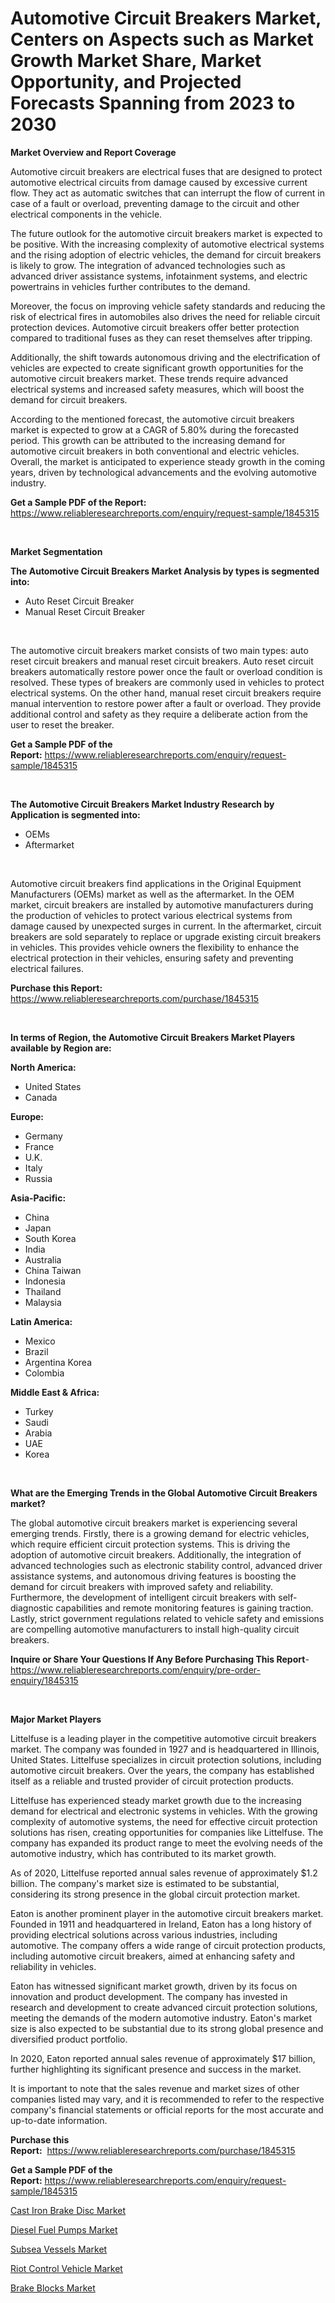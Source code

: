 <p><h1>Automotive Circuit Breakers Market, Centers on Aspects such as Market Growth Market Share, Market Opportunity, and Projected Forecasts Spanning from 2023 to 2030</h1></p><p><strong>Market Overview and Report Coverage</strong></p>
<p><p>Automotive circuit breakers are electrical fuses that are designed to protect automotive electrical circuits from damage caused by excessive current flow. They act as automatic switches that can interrupt the flow of current in case of a fault or overload, preventing damage to the circuit and other electrical components in the vehicle.</p><p>The future outlook for the automotive circuit breakers market is expected to be positive. With the increasing complexity of automotive electrical systems and the rising adoption of electric vehicles, the demand for circuit breakers is likely to grow. The integration of advanced technologies such as advanced driver assistance systems, infotainment systems, and electric powertrains in vehicles further contributes to the demand.</p><p>Moreover, the focus on improving vehicle safety standards and reducing the risk of electrical fires in automobiles also drives the need for reliable circuit protection devices. Automotive circuit breakers offer better protection compared to traditional fuses as they can reset themselves after tripping.</p><p>Additionally, the shift towards autonomous driving and the electrification of vehicles are expected to create significant growth opportunities for the automotive circuit breakers market. These trends require advanced electrical systems and increased safety measures, which will boost the demand for circuit breakers.</p><p>According to the mentioned forecast, the automotive circuit breakers market is expected to grow at a CAGR of 5.80% during the forecasted period. This growth can be attributed to the increasing demand for automotive circuit breakers in both conventional and electric vehicles. Overall, the market is anticipated to experience steady growth in the coming years, driven by technological advancements and the evolving automotive industry.</p></p>
<p><strong>Get a Sample PDF of the Report:</strong> <a href="https://www.reliableresearchreports.com/enquiry/request-sample/1845315">https://www.reliableresearchreports.com/enquiry/request-sample/1845315</a></p>
<p>&nbsp;</p>
<p><strong>Market Segmentation</strong></p>
<p><strong>The Automotive Circuit Breakers Market Analysis by types is segmented into:</strong></p>
<p><ul><li>Auto Reset Circuit Breaker</li><li>Manual Reset Circuit Breaker</li></ul></p>
<p>&nbsp;</p>
<p><p>The automotive circuit breakers market consists of two main types: auto reset circuit breakers and manual reset circuit breakers. Auto reset circuit breakers automatically restore power once the fault or overload condition is resolved. These types of breakers are commonly used in vehicles to protect electrical systems. On the other hand, manual reset circuit breakers require manual intervention to restore power after a fault or overload. They provide additional control and safety as they require a deliberate action from the user to reset the breaker.</p></p>
<p><strong>Get a Sample PDF of the Report:</strong>&nbsp;<a href="https://www.reliableresearchreports.com/enquiry/request-sample/1845315">https://www.reliableresearchreports.com/enquiry/request-sample/1845315</a></p>
<p>&nbsp;</p>
<p><strong>The Automotive Circuit Breakers Market Industry Research by Application is segmented into:</strong></p>
<p><ul><li>OEMs</li><li>Aftermarket</li></ul></p>
<p>&nbsp;</p>
<p><p>Automotive circuit breakers find applications in the Original Equipment Manufacturers (OEMs) market as well as the aftermarket. In the OEM market, circuit breakers are installed by automotive manufacturers during the production of vehicles to protect various electrical systems from damage caused by unexpected surges in current. In the aftermarket, circuit breakers are sold separately to replace or upgrade existing circuit breakers in vehicles. This provides vehicle owners the flexibility to enhance the electrical protection in their vehicles, ensuring safety and preventing electrical failures.</p></p>
<p><strong>Purchase this Report:</strong>&nbsp; <a href="https://www.reliableresearchreports.com/purchase/1845315">https://www.reliableresearchreports.com/purchase/1845315</a></p>
<p>&nbsp;</p>
<p><strong>In terms of Region, the Automotive Circuit Breakers Market Players available by Region are:</strong></p>
<p>
    <p> <strong> North America: </strong>
        <ul>
            <li>United States</li>
            <li>Canada</li>
        </ul>
        </p> 
    <p> <strong> Europe: </strong>
        <ul>
            <li>Germany</li>
            <li>France</li>
            <li>U.K.</li>
            <li>Italy</li>
            <li>Russia</li>
        </ul>
        </p> 
    <p> <strong> Asia-Pacific: </strong>
        <ul>
            <li>China</li>
            <li>Japan</li>
            <li>South Korea</li>
            <li>India</li>
            <li>Australia</li>
            <li>China Taiwan</li>
            <li>Indonesia</li>
            <li>Thailand</li>
            <li>Malaysia</li>
        </ul>
        </p> 
    <p> <strong> Latin America: </strong>
        <ul>
            <li>Mexico</li>
            <li>Brazil</li>
            <li>Argentina Korea</li>
            <li>Colombia</li>
        </ul>
        </p> 
    <p> <strong> Middle East & Africa: </strong>
        <ul>
            <li>Turkey</li>
            <li>Saudi</li>
            <li>Arabia</li>
            <li>UAE</li>
            <li>Korea</li>
        </ul>
    </p>
    </p>
<p>&nbsp;</p>
<p><strong>What are the Emerging Trends in the Global Automotive Circuit Breakers market?</strong></p>
<p><p>The global automotive circuit breakers market is experiencing several emerging trends. Firstly, there is a growing demand for electric vehicles, which require efficient circuit protection systems. This is driving the adoption of automotive circuit breakers. Additionally, the integration of advanced technologies such as electronic stability control, advanced driver assistance systems, and autonomous driving features is boosting the demand for circuit breakers with improved safety and reliability. Furthermore, the development of intelligent circuit breakers with self-diagnostic capabilities and remote monitoring features is gaining traction. Lastly, strict government regulations related to vehicle safety and emissions are compelling automotive manufacturers to install high-quality circuit breakers.</p></p>
<p><strong>Inquire or Share Your Questions If Any Before Purchasing This Report</strong>- <a href="https://www.reliableresearchreports.com/enquiry/pre-order-enquiry/1845315">https://www.reliableresearchreports.com/enquiry/pre-order-enquiry/1845315</a></p>
<p>&nbsp;</p>
<p><strong>Major Market Players</strong></p>
<p><p>Littelfuse is a leading player in the competitive automotive circuit breakers market. The company was founded in 1927 and is headquartered in Illinois, United States. Littelfuse specializes in circuit protection solutions, including automotive circuit breakers. Over the years, the company has established itself as a reliable and trusted provider of circuit protection products.</p><p>Littelfuse has experienced steady market growth due to the increasing demand for electrical and electronic systems in vehicles. With the growing complexity of automotive systems, the need for effective circuit protection solutions has risen, creating opportunities for companies like Littelfuse. The company has expanded its product range to meet the evolving needs of the automotive industry, which has contributed to its market growth.</p><p>As of 2020, Littelfuse reported annual sales revenue of approximately $1.2 billion. The company's market size is estimated to be substantial, considering its strong presence in the global circuit protection market.</p><p>Eaton is another prominent player in the automotive circuit breakers market. Founded in 1911 and headquartered in Ireland, Eaton has a long history of providing electrical solutions across various industries, including automotive. The company offers a wide range of circuit protection products, including automotive circuit breakers, aimed at enhancing safety and reliability in vehicles.</p><p>Eaton has witnessed significant market growth, driven by its focus on innovation and product development. The company has invested in research and development to create advanced circuit protection solutions, meeting the demands of the modern automotive industry. Eaton's market size is also expected to be substantial due to its strong global presence and diversified product portfolio.</p><p>In 2020, Eaton reported annual sales revenue of approximately $17 billion, further highlighting its significant presence and success in the market.</p><p>It is important to note that the sales revenue and market sizes of other companies listed may vary, and it is recommended to refer to the respective company's financial statements or official reports for the most accurate and up-to-date information.</p></p>
<p><strong>Purchase this Report:</strong>&nbsp;&nbsp;<a href="https://www.reliableresearchreports.com/purchase/1845315">https://www.reliableresearchreports.com/purchase/1845315</a></p>
<p></p>
<p><strong>Get a Sample PDF of the Report:</strong>&nbsp;<a href="https://www.reliableresearchreports.com/enquiry/request-sample/1845315">https://www.reliableresearchreports.com/enquiry/request-sample/1845315</a></p>
<p><p><a href="https://github.com/sndrkn/Market-Research-Report-List-1/blob/main/cast-iron-brake-disc-market.md">Cast Iron Brake Disc Market</a></p><p><a href="https://github.com/amae102299/Market-Research-Report-List-1/blob/main/diesel-fuel-pumps-market.md">Diesel Fuel Pumps Market</a></p><p><a href="https://github.com/melchekhinf/Market-Research-Report-List-1/blob/main/subsea-vessels-market.md">Subsea Vessels Market</a></p><p><a href="https://github.com/merzlyukov93/Market-Research-Report-List-1/blob/main/riot-control-vehicle-market.md">Riot Control Vehicle Market</a></p><p><a href="https://github.com/sofyaavrova/Market-Research-Report-List-1/blob/main/brake-blocks-market.md">Brake Blocks Market</a></p></p>